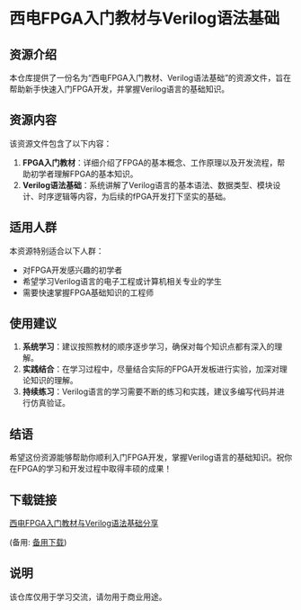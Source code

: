 # 西电FPGA入门教材与Verilog语法基础

## 资源介绍

本仓库提供了一份名为“西电FPGA入门教材、Verilog语法基础”的资源文件，旨在帮助新手快速入门FPGA开发，并掌握Verilog语言的基础知识。

## 资源内容

该资源文件包含了以下内容：

1. **FPGA入门教材**：详细介绍了FPGA的基本概念、工作原理以及开发流程，帮助初学者理解FPGA的基本知识。
2. **Verilog语法基础**：系统讲解了Verilog语言的基本语法、数据类型、模块设计、时序逻辑等内容，为后续的fPGA开发打下坚实的基础。

## 适用人群

本资源特别适合以下人群：

- 对FPGA开发感兴趣的初学者
- 希望学习Verilog语言的电子工程或计算机相关专业的学生
- 需要快速掌握FPGA基础知识的工程师

## 使用建议

1. **系统学习**：建议按照教材的顺序逐步学习，确保对每个知识点都有深入的理解。
2. **实践结合**：在学习过程中，尽量结合实际的FPGA开发板进行实验，加深对理论知识的理解。
3. **持续练习**：Verilog语言的学习需要不断的练习和实践，建议多编写代码并进行仿真验证。

## 结语

希望这份资源能够帮助你顺利入门FPGA开发，掌握Verilog语言的基础知识。祝你在FPGA的学习和开发过程中取得丰硕的成果！

## 下载链接
[西电FPGA入门教材与Verilog语法基础分享](https://pan.quark.cn/s/723de8d00990) 

(备用: [备用下载](https://pan.baidu.com/s/1xahqLM1wQwHoMjsjVRF5Lg?pwd=1234))

## 说明

该仓库仅用于学习交流，请勿用于商业用途。
